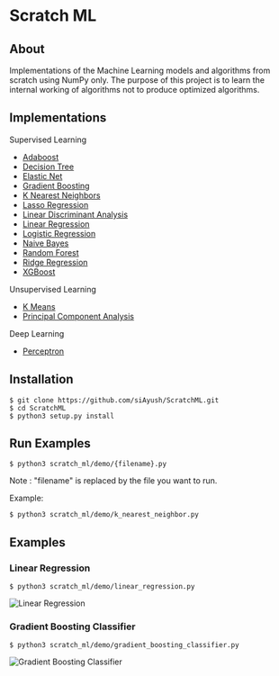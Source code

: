 # Scratch ML


## About 

Implementations of the Machine Learning models and algorithms from scratch using NumPy only.
The purpose of this project is to learn the internal working of algorithms not to produce 
optimized algorithms.


## Implementations

Supervised Learning
* [Adaboost](https://github.com/siAyush/ScratchML/blob/main/scratch_ml/supervised_learning/adaboost.py)
* [Decision Tree](https://github.com/siAyush/ScratchML/blob/main/scratch_ml/supervised_learning/decision_tree.py)
* [Elastic Net](https://github.com/siAyush/ScratchML/blob/main/scratch_ml/supervised_learning/regression.py)
* [Gradient Boosting](https://github.com/siAyush/ScratchML/blob/main/scratch_ml/supervised_learning/gradient_boosting.py)
* [K Nearest Neighbors](https://github.com/siAyush/ScratchML/blob/main/scratch_ml/supervised_learning/knn.py)
* [Lasso Regression](https://github.com/siAyush/ScratchML/blob/main/scratch_ml/supervised_learning/regression.py)
* [Linear Discriminant Analysis](https://github.com/siAyush/ScratchML/blob/main/scratch_ml/supervised_learning/linear_discriminant_analysis.py)
* [Linear Regression](https://github.com/siAyush/ScratchML/blob/main/scratch_ml/supervised_learning/regression.py)
* [Logistic Regression](https://github.com/siAyush/ScratchML/blob/main/scratch_ml/supervised_learning/logistic_regression.py)
* [Naive Bayes](https://github.com/siAyush/ScratchML/blob/main/scratch_ml/supervised_learning/naive_bayes.py)
* [Random Forest](https://github.com/siAyush/ScratchML/blob/main/scratch_ml/supervised_learning/random_forest.py)
* [Ridge Regression](https://github.com/siAyush/ScratchML/blob/main/scratch_ml/supervised_learning/regression.py)
* [XGBoost](https://github.com/siAyush/ScratchML/blob/main/scratch_ml/supervised_learning/xgboost.py)

Unsupervised Learning
* [K Means](https://github.com/siAyush/ScratchML/blob/main/scratch_ml/unsupervised_learning/k_means.py)
* [Principal Component Analysis](https://github.com/siAyush/ScratchML/blob/main/scratch_ml/unsupervised_learning/principal_component_analysis.py)

Deep Learning
* [Perceptron](https://github.com/siAyush/ScratchML/blob/main/scratch_ml/deep_learning/perceptron.py)


## Installation

```
$ git clone https://github.com/siAyush/ScratchML.git
$ cd ScratchML
$ python3 setup.py install
```


## Run Examples

```
$ python3 scratch_ml/demo/{filename}.py
```

Note : "filename" is replaced by the file you want to run.

Example: 
```
$ python3 scratch_ml/demo/k_nearest_neighbor.py
```


## Examples

### Linear Regression

```
$ python3 scratch_ml/demo/linear_regression.py 
```
![Linear Regression](./images/linear_regression.png)


### Gradient Boosting Classifier
```
$ python3 scratch_ml/demo/gradient_boosting_classifier.py
```
![Gradient Boosting Classifier](./images/gradient_boosting_classifier.png)